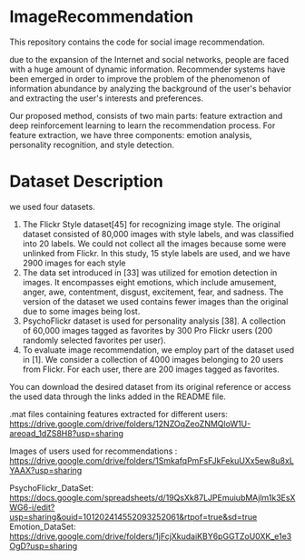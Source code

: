 # ImageRecommendation

This repository contains the code for social image recommendation.


due to the expansion of the Internet and social networks, people are faced with a huge amount of dynamic information. Recommender systems have been emerged in order to improve the problem of the phenomenon of information abundance by analyzing the background of the user's behavior and extracting the user's interests and preferences. 

Our proposed method, consists of two main parts: feature extraction and deep reinforcement learning to learn the recommendation process. 
For feature extraction, we have three components: emotion analysis, personality recognition, and style detection.


# Dataset Description

we used four datasets. 
1) The Flickr Style dataset[45] for recognizing image style. The original dataset consisted of 80,000 images with style labels, and was classified into 20 labels. We could not collect all the images because some were unlinked from Flickr. In this study, 15 style labels are used, and we have 2900 images for each style
2) The data set introduced in [33] was utilized for emotion detection in images. It encompasses eight emotions, which include amusement, anger, awe, contentment, disgust, excitement, fear, and sadness. The version of the dataset we used contains fewer images than the original due to some images being lost. 
3) PsychoFlickr dataset is used for personality analysis [38]. A collection of 60,000 images tagged as favorites by 300 Pro Flickr users (200 randomly selected favorites per user). 
4) To evaluate image recommendation, we employ part of the dataset used in  [1]. We consider a collection of 4000 images belonging to 20 users from Flickr. For each user, there are 200 images tagged as favorites. 

You can download the desired dataset from its original reference or access the used data through the links added in the README file.

.mat files containing features extracted for different users: https://drive.google.com/drive/folders/12NZOqZeoZNMQloW1U-areoad_1dZS8H8?usp=sharing

Images of users used for recommendations : https://drive.google.com/drive/folders/1SmkafqPmFsFJkFekuUXx5ew8u8xLYAAX?usp=sharing

PsychoFlickr_DataSet: https://docs.google.com/spreadsheets/d/19QsXk87LJPEmuiubMAjlm1k3EsXWG6-i/edit?usp=sharing&ouid=101202414552093252061&rtpof=true&sd=true
Emotion_DataSet: https://drive.google.com/drive/folders/1jFcjXkudaiKBY6pGGTZoU0XK_e1e3OgD?usp=sharing
